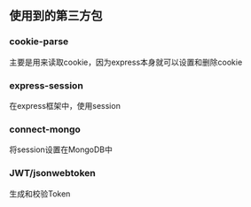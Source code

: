 ## 使用到的第三方包

### cookie-parse

主要是用来读取cookie，因为express本身就可以设置和删除cookie

### express-session

在express框架中，使用session

### connect-mongo

将session设置在MongoDB中

### JWT/jsonwebtoken

生成和校验Token